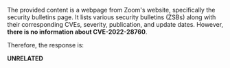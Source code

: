 The provided content is a webpage from Zoom's website, specifically the security bulletins page. It lists various security bulletins (ZSBs) along with their corresponding CVEs, severity, publication, and update dates. However, **there is no information about CVE-2022-28760**.

Therefore, the response is:

**UNRELATED**
